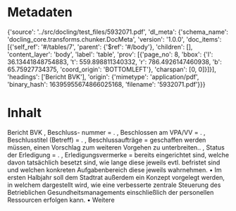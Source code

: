 # Metadaten
{'source': '../src/docling/test_files/5932071.pdf', 'dl_meta': {'schema_name': 'docling_core.transforms.chunker.DocMeta', 'version': '1.0.0', 'doc_items': [{'self_ref': '#/tables/7', 'parent': {'$ref': '#/body'}, 'children': [], 'content_layer': 'body', 'label': 'table', 'prov': [{'page_no': 8, 'bbox': {'l': 36.13441848754883, 't': 559.898811340332, 'r': 786.4926147460938, 'b': 65.75927734375, 'coord_origin': 'BOTTOMLEFT'}, 'charspan': [0, 0]}]}], 'headings': ['Bericht BVK'], 'origin': {'mimetype': 'application/pdf', 'binary_hash': 16395955674866025168, 'filename': '5932071.pdf'}}}

# Inhalt
Bericht BVK
, Beschluss- nummer = . , Beschlossen am VPA/VV = . , Beschlusstitel (Betreff) = . , Beschlussaufträge = geschaffen werden müssen, einen Vorschlag zum weiteren Vorgehen zu unterbreiten.. , Status der Erledigung = . , Erledigungsvermerke = bereits eingerichtet sind, welche davon tatsächlich besetzt sind, wie lange diese jeweils evtl. befristet sind und welchen konkreten Aufgabenbereich diese jeweils wahrnehmen. • Im ersten Halbjahr soll dem Stadtrat außerdem ein Konzept vorgelegt werden, in welchem dargestellt wird, wie eine verbesserte zentrale Steuerung des Betrieblichen Gesundheitsmanagements einschließlich der personellen Ressourcen erfolgen kann. • Weitere